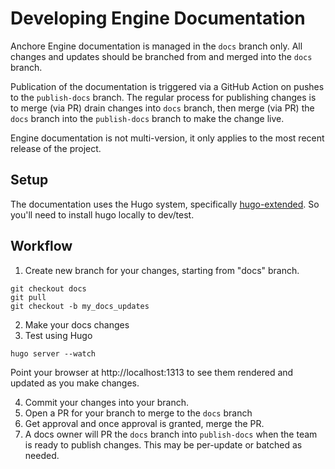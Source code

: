 # Developing Engine Documentation

Anchore Engine documentation is managed in the `docs` branch only. All changes and updates should be
branched from and merged into the `docs` branch.

Publication of the documentation is triggered via a GitHub Action on pushes to the `publish-docs` branch.
The regular process for publishing changes is to merge (via PR) drain changes into `docs` branch, then
merge (via PR) the `docs` branch into the `publish-docs` branch to make the change live.

Engine documentation is not multi-version, it only applies to the most recent release of the project.

## Setup

The documentation uses the Hugo system, specifically [hugo-extended](https://github.com/gohugoio/hugo/releases/). So you'll need to install hugo locally to dev/test.

## Workflow

1. Create new branch for your changes, starting from "docs" branch.

```
git checkout docs
git pull
git checkout -b my_docs_updates
```

2. Make your docs changes
3. Test using Hugo
```
hugo server --watch
```
Point your browser at http://localhost:1313 to see them rendered and updated as you make changes.

4. Commit your changes into your branch.
5. Open a PR for your branch to merge to the `docs` branch
6. Get approval and once approval is granted, merge the PR.
7. A docs owner will PR the `docs` branch into `publish-docs` when the team is ready to publish changes. This may be per-update or batched as needed.




